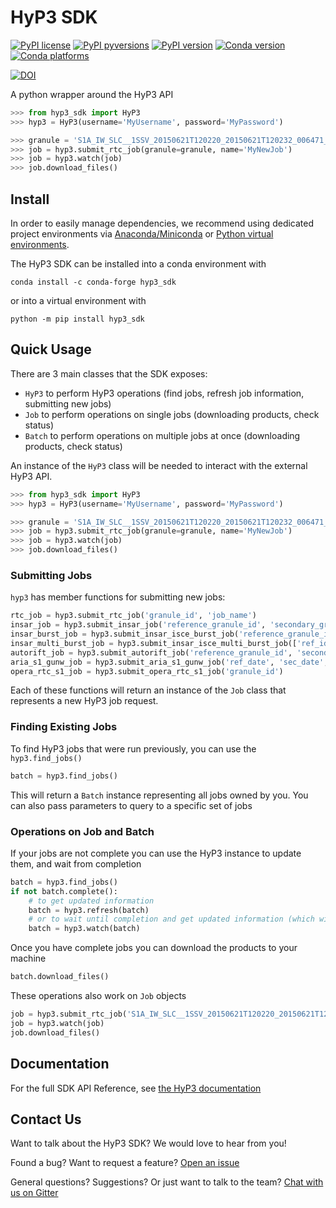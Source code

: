 # HyP3 SDK

[![PyPI license](https://img.shields.io/pypi/l/hyp3_sdk.svg)](https://pypi.python.org/pypi/hyp3_sdk/)
[![PyPI pyversions](https://img.shields.io/pypi/pyversions/hyp3_sdk.svg)](https://pypi.python.org/pypi/hyp3_sdk/)
[![PyPI version](https://img.shields.io/pypi/v/hyp3_sdk.svg)](https://pypi.python.org/pypi/hyp3_sdk/)
[![Conda version](https://img.shields.io/conda/vn/conda-forge/hyp3_sdk)](https://anaconda.org/conda-forge/hyp3_sdk)
[![Conda platforms](https://img.shields.io/conda/pn/conda-forge/hyp3_sdk)](https://anaconda.org/conda-forge/hyp3_sdk)

[![DOI](https://zenodo.org/badge/283858964.svg)](https://zenodo.org/badge/latestdoi/283858964)

A python wrapper around the HyP3 API

```python
>>> from hyp3_sdk import HyP3
>>> hyp3 = HyP3(username='MyUsername', password='MyPassword')

>>> granule = 'S1A_IW_SLC__1SSV_20150621T120220_20150621T120232_006471_008934_72D8'
>>> job = hyp3.submit_rtc_job(granule=granule, name='MyNewJob')
>>> job = hyp3.watch(job)
>>> job.download_files()
```

## Install

In order to easily manage dependencies, we recommend using dedicated project environments
via [Anaconda/Miniconda](https://docs.conda.io/projects/conda/en/latest/user-guide/install/index.html)
or [Python virtual environments](https://docs.python.org/3/tutorial/venv.html).

The HyP3 SDK can be installed into a conda environment with

```
conda install -c conda-forge hyp3_sdk
```

or into a virtual environment with

```
python -m pip install hyp3_sdk
```

## Quick Usage

There are 3 main classes that the SDK exposes:

- `HyP3` to perform HyP3 operations (find jobs, refresh job information, submitting new jobs)
- `Job` to perform operations on single jobs (downloading products, check status)
- `Batch` to perform operations on multiple jobs at once (downloading products, check status)

An instance of the `HyP3` class will be needed to interact with the external HyP3 API.

```python
>>> from hyp3_sdk import HyP3
>>> hyp3 = HyP3(username='MyUsername', password='MyPassword')

>>> granule = 'S1A_IW_SLC__1SSV_20150621T120220_20150621T120232_006471_008934_72D8'
>>> job = hyp3.submit_rtc_job(granule=granule, name='MyNewJob')
>>> job = hyp3.watch(job)
>>> job.download_files()
```

### Submitting Jobs

`hyp3` has member functions for submitting new jobs:
```python
rtc_job = hyp3.submit_rtc_job('granule_id', 'job_name')
insar_job = hyp3.submit_insar_job('reference_granule_id', 'secondary_granule_id', 'job_name')
insar_burst_job = hyp3.submit_insar_isce_burst_job('reference_granule_id', 'secondary_granule_id', 'job_name')
insar_multi_burst_job = hyp3.submit_insar_isce_multi_burst_job(['ref_id_1', 'ref_id_2'], ['sec_id_1', 'sec_id_2'], 'job_name')
autorift_job = hyp3.submit_autorift_job('reference_granule_id', 'secondary_granule_id', 'job_name')
aria_s1_gunw_job = hyp3.submit_aria_s1_gunw_job('ref_date', 'sec_date', 'frame_id', 'job_name')
opera_rtc_s1_job = hyp3.submit_opera_rtc_s1_job('granule_id')
```
Each of these functions will return an instance of the `Job` class that represents a new HyP3 job request.

### Finding Existing Jobs
To find HyP3 jobs that were run previously, you can use the `hyp3.find_jobs()`
```python
batch = hyp3.find_jobs()
```
This will return a `Batch` instance representing all jobs owned by you. You can also pass parameters to
query to a specific set of jobs


### Operations on Job and Batch

If your jobs are not complete you can use the HyP3 instance to update them, and wait from completion
```python
batch = hyp3.find_jobs()
if not batch.complete():
    # to get updated information
    batch = hyp3.refresh(batch)
    # or to wait until completion and get updated information (which will take a fair bit)
    batch = hyp3.watch(batch)
```

Once you have complete jobs you can download the products to your machine
```python
batch.download_files()
```

These operations also work on `Job` objects
```python
job = hyp3.submit_rtc_job('S1A_IW_SLC__1SSV_20150621T120220_20150621T120232_006471_008934_72D8', 'MyJobName')
job = hyp3.watch(job)
job.download_files()
```

## Documentation

For the full SDK API Reference, see [the HyP3 documentation](https://hyp3-docs.asf.alaska.edu/using/sdk_api/)

## Contact Us

Want to talk about the HyP3 SDK? We would love to hear from you!

Found a bug? Want to request a feature?
[Open an issue](https://github.com/ASFHyP3/hyp3-sdk/issues/new)

General questions? Suggestions? Or just want to talk to the team?
[Chat with us on Gitter](https://gitter.im/ASFHyP3/community)
